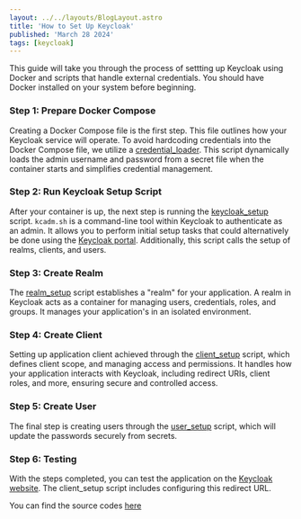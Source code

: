 ```yaml
---
layout: ../../layouts/BlogLayout.astro
title: 'How to Set Up Keycloak'
published: 'March 28 2024'
tags: [keycloak]
---
```


This guide will take you through the process of settting up Keycloak using Docker and scripts that handle external credentials. You should have Docker installed on your system before beginning.

### Step 1: Prepare Docker Compose

Creating a Docker Compose file is the first step. This file outlines how your Keycloak service will operate. To avoid hardcoding credentials into the Docker Compose file, we utilize a [credential_loader](https://github.com/SonQBChau/keycloak-setup/blob/main/src/scripts/credential_loader.sh). This script dynamically loads the admin username and password from a secret file when the container starts and simplifies credential management.

### Step 2: Run Keycloak Setup Script

After your container is up, the next step is running the [keycloak_setup](https://github.com/SonQBChau/keycloak-setup/blob/main/src/scripts/keycloak_setup.sh) script. `kcadm.sh` is a command-line tool within Keycloak to authenticate as an admin. It allows you to perform initial setup tasks that could alternatively be done using the [Keycloak portal](https://www.keycloak.org/getting-started/getting-started-docker). Additionally, this script calls the setup of realms, clients, and users.

### Step 3: Create Realm

The [realm_setup](https://github.com/SonQBChau/keycloak-setup/blob/main/src/scripts/realm_setup.sh) script establishes a "realm" for your application. A realm in Keycloak acts as a container for managing users, credentials, roles, and groups. It manages your application's in an isolated environment.

### Step 4: Create Client

Setting up application client achieved through the [client_setup](https://github.com/SonQBChau/keycloak-setup/blob/main/src/scripts/client_setup.sh) script, which defines client scope, and managing access and permissions. It handles how your application interacts with Keycloak, including redirect URIs, client roles, and more, ensuring secure and controlled access.

### Step 5: Create User

The final step is creating users through the [user_setup](https://github.com/SonQBChau/keycloak-setup/blob/main/src/scripts/client_setup.sh) script, which will update the passwords securely from secrets.

### Step 6: Testing

With the steps completed, you can test the application on the [Keycloak website](https://www.keycloak.org/app/). The client_setup script includes configuring this redirect URL.

You can find the source codes [here](https://github.com/SonQBChau/keycloak-setup)
